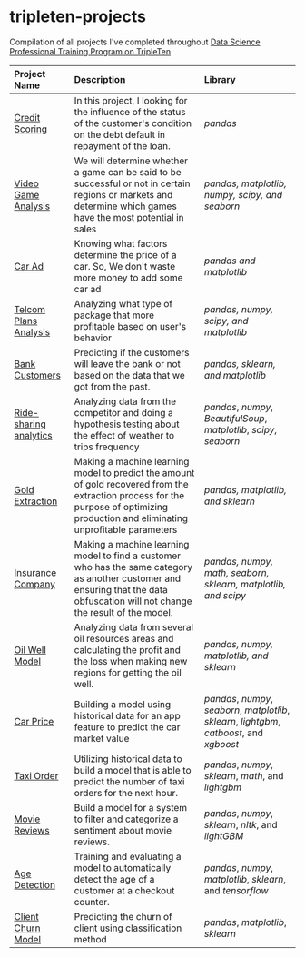 # tripleten-projects
Compilation of all projects I've completed throughout [Data Science Professional Training Program on TripleTen](https://tripleten.com/id-idn/) 

| Project Name              | Description                 | Library                      |
| :-------------------- | :--------------------- |:---------------------------|
| [Credit Scoring](https://github.com/bagus149/yandex-practicum-projects/tree/main/credit_score)     |In this project, I looking for the influence of the status of the customer's condition on the debt default in repayment of the loan.     | _pandas_ |
| [Video Game Analysis](https://github.com/bagus149/yandex-practicum-projects/tree/main/game_analysis) | We will determine whether a game can be said to be successful or not in certain regions or markets and determine which games have the most potential in sales | _pandas, matplotlib, numpy, scipy, and seaborn_  |
| [Car Ad](https://github.com/bagus149/yandex-practicum-projects/tree/main/moved_vehicle) | Knowing what factors determine the price of a car. So, We don't waste more money to add some car ad | _pandas and matplotlib_ |
| [Telcom Plans Analysis](https://github.com/bagus149/yandex-practicum-projects/tree/main/prepaid_package) | Analyzing what type of package that more profitable based on user's behavior | _pandas, numpy, scipy, and matplotlib_ |
| [Bank Customers](https://github.com/bagus149/tripleten-projects/tree/main/customers_behavior) | Predicting if the customers will leave the bank or not based on the data that we got from the past. | _pandas, sklearn, and matplotlib_ |
|[Ride-sharing analytics](https://github.com/bagus149/tripleten-projects/tree/main/weather_effect) | Analyzing data from the competitor and doing a hypothesis testing about the effect of weather to trips frequency | _pandas_, _numpy_, _BeautifulSoup_, _matplotlib_, _scipy_, _seaborn_ |
| [Gold Extraction](https://github.com/bagus149/tripleten-projects/tree/main/gold_extraction) | Making a machine learning model to predict the amount of gold recovered from the extraction process for the purpose of optimizing production and eliminating unprofitable parameters  | _pandas, matplotlib, and sklearn_ |
| [Insurance Company](https://github.com/bagus149/tripleten-projects/tree/main/insurance_%20company) | Making a machine learning model to find a customer who has the same category as another customer and ensuring that the data obfuscation will not change the result of the model. | _pandas, numpy, math, seaborn, sklearn, matplotlib, and scipy_ |
| [Oil Well Model](https://github.com/bagus149/tripleten-projects/tree/main/oily_project) | Analyzing data from several oil resources areas and calculating the profit and the loss when making new regions for getting the oil well. | _pandas, numpy, matplotlib, and sklearn_ |
| [Car Price](https://github.com/bagus149/tripleten-projects/tree/main/car_price) | Building a model using historical data for an app feature to predict the car market value | _pandas_, _numpy_, _seaborn_, _matplotlib_, _sklearn_, _lightgbm_, _catboost_, and _xgboost_|
| [Taxi Order](https://github.com/bagus149/tripleten-projects/tree/main/taxi_order) | Utilizing historical data to build a model that is able to predict the number of taxi orders for the next hour.  | _pandas_, _numpy_, _sklearn_, _math_, and _lightgbm_ |
| [Movie Reviews](https://github.com/bagus149/tripleten-projects/tree/main/movie_reviews) | Build a model for a system to filter and categorize a sentiment about movie reviews. | _pandas_, _numpy_, _sklearn_, _nltk_, and _lightGBM_ | 
| [Age Detection](https://github.com/bagus149/tripleten-projects/tree/main/age_detection) | Training and evaluating a model to automatically detect the age of a customer at a checkout counter. | _pandas_, _numpy_, _matplotlib_, _sklearn_, and _tensorflow_ |
| [Client Churn Model](https://github.com/bagus149/tripleten-projects/tree/main/final_project) | Predicting the churn of client using classification method  | _pandas_, _matplotlib_, _sklearn_ |

